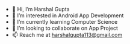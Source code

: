 - 👋 Hi, I’m Harshal Gupta
- 👀 I’m interested in Android App Development
- 🌱 I’m currently learning Computer Science
- 💞️ I’m looking to collaborate on App Project
- 📫 Reach me at harshalgupta113@gmail.com

<!---
HarshalGupta113/HarshalGupta113 is a ✨ special ✨ repository because its `README.md` (this file) appears on your GitHub profile.
You can click the Preview link to take a look at your changes.
--->
